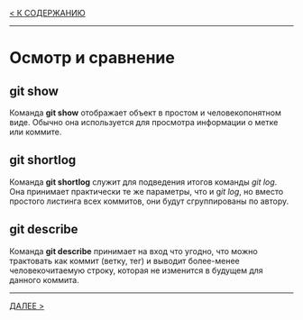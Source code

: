 [< К СОДЕРЖАНИЮ](readmi.md)

---

# Осмотр и сравнение

## **git show**
Команда **git show** отображает объект в простом и человекопонятном виде. Обычно она используется для просмотра информации о метке или коммите.

## **git shortlog**
Команда **git shortlog** служит для подведения итогов команды *git log*. Она принимает практически те же параметры, что и g*it log*, но вместо простого листинга всех коммитов, они будут сгруппированы по автору.

## **git describe**
Команда **git describe** принимает на вход что угодно, что можно трактовать как коммит (ветку, тег) и выводит более-менее человекочитаемую строку, которая не изменится в будущем для данного коммита.

---

[ДАЛЕЕ >](debugging.md)